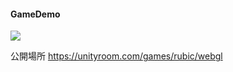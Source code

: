#### GameDemo

![](https://raw.githubusercontent.com/wiki/ink3638442/Rubic/images/Demo.gif)

公開場所
<https://unityroom.com/games/rubic/webgl>